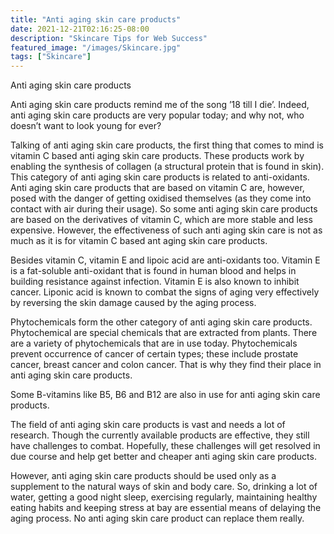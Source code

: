 ```yaml
---
title: "Anti aging skin care products"
date: 2021-12-21T02:16:25-08:00
description: "Skincare Tips for Web Success"
featured_image: "/images/Skincare.jpg"
tags: ["Skincare"]
---
```


Anti aging skin care products

Anti aging skin care products remind me of the song ’18 till I die’. Indeed, anti aging skin care products are very popular today; and why not, who doesn’t want to look young for ever? 

Talking of anti aging skin care products, the first thing that comes to mind is vitamin C based anti aging skin care products.  These products work by enabling the synthesis of collagen (a structural protein that is found in skin). This category of anti aging skin care products is related to anti-oxidants. Anti aging skin care products that are based on vitamin C are, however, posed with the danger of getting oxidised themselves (as they come into contact with air during their usage). So some anti aging skin care products are based on the derivatives of vitamin C, which are more stable and less expensive. However, the effectiveness of such anti aging skin care is not as much as it is for vitamin C based ant aging skin care products. 

Besides vitamin C, vitamin E and lipoic acid are anti-oxidants too. Vitamin E is a fat-soluble anti-oxidant that is found in human blood and helps in building resistance against infection. Vitamin E is also known to inhibit cancer. Liponic acid is known to combat the signs of aging very effectively by reversing the skin damage caused by the aging process. 

Phytochemicals form the other category of anti aging skin care products. Phytochemical are special chemicals that are extracted from plants. There are a variety of phytochemicals that are in use today. Phytochemicals prevent occurrence of cancer of certain types; these include prostate cancer, breast cancer and colon cancer. That is why they find their place in anti aging skin care products.

Some B-vitamins like B5, B6 and B12 are also in use for anti aging skin care products. 

The field of anti aging skin care products is vast and needs a lot of research. Though the currently available products are effective, they still have challenges to combat. Hopefully, these challenges will get resolved in due course and help get better and cheaper anti aging skin care products.

However, anti aging skin care products should be used only as a supplement to the natural ways of skin and body care. So, drinking a lot of water, getting a good night sleep, exercising regularly, maintaining healthy eating habits and keeping stress at bay are essential means of delaying the aging process. No anti aging skin care product can replace them really. 


